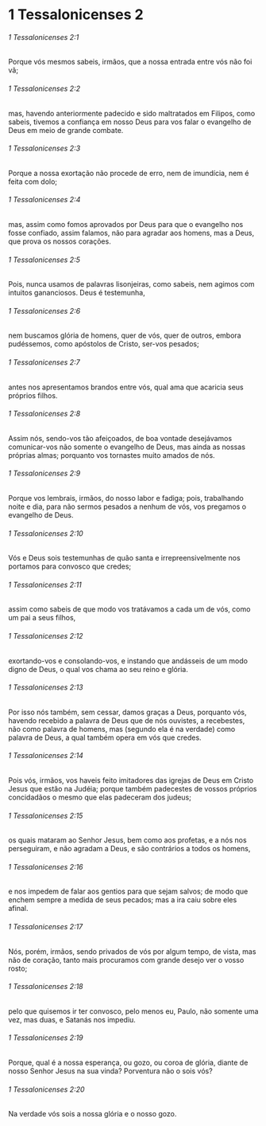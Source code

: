 # 1 Tessalonicenses 2

###### 1 Tessalonicenses 2:1

Porque vós mesmos sabeis, irmãos, que a nossa entrada entre vós não foi vã;

###### 1 Tessalonicenses 2:2

mas, havendo anteriormente padecido e sido maltratados em Filipos, como sabeis, tivemos a confiança em nosso Deus para vos falar o evangelho de Deus em meio de grande combate.

###### 1 Tessalonicenses 2:3

Porque a nossa exortação não procede de erro, nem de imundícia, nem é feita com dolo;

###### 1 Tessalonicenses 2:4

mas, assim como fomos aprovados por Deus para que o evangelho nos fosse confiado, assim falamos, não para agradar aos homens, mas a Deus, que prova os nossos corações.

###### 1 Tessalonicenses 2:5

Pois, nunca usamos de palavras lisonjeiras, como sabeis, nem agimos com intuitos gananciosos. Deus é testemunha,

###### 1 Tessalonicenses 2:6

nem buscamos glória de homens, quer de vós, quer de outros, embora pudéssemos, como apóstolos de Cristo, ser-vos pesados;

###### 1 Tessalonicenses 2:7

antes nos apresentamos brandos entre vós, qual ama que acaricia seus próprios filhos.

###### 1 Tessalonicenses 2:8

Assim nós, sendo-vos tão afeiçoados, de boa vontade desejávamos comunicar-vos não somente o evangelho de Deus, mas ainda as nossas próprias almas; porquanto vos tornastes muito amados de nós.

###### 1 Tessalonicenses 2:9

Porque vos lembrais, irmãos, do nosso labor e fadiga; pois, trabalhando noite e dia, para não sermos pesados a nenhum de vós, vos pregamos o evangelho de Deus.

###### 1 Tessalonicenses 2:10

Vós e Deus sois testemunhas de quão santa e irrepreensivelmente nos portamos para convosco que credes;

###### 1 Tessalonicenses 2:11

assim como sabeis de que modo vos tratávamos a cada um de vós, como um pai a seus filhos,

###### 1 Tessalonicenses 2:12

exortando-vos e consolando-vos, e instando que andásseis de um modo digno de Deus, o qual vos chama ao seu reino e glória.

###### 1 Tessalonicenses 2:13

Por isso nós também, sem cessar, damos graças a Deus, porquanto vós, havendo recebido a palavra de Deus que de nós ouvistes, a recebestes, não como palavra de homens, mas (segundo ela é na verdade) como palavra de Deus, a qual também opera em vós que credes.

###### 1 Tessalonicenses 2:14

Pois vós, irmãos, vos haveis feito imitadores das igrejas de Deus em Cristo Jesus que estão na Judéia; porque também padecestes de vossos próprios concidadãos o mesmo que elas padeceram dos judeus;

###### 1 Tessalonicenses 2:15

os quais mataram ao Senhor Jesus, bem como aos profetas, e a nós nos perseguiram, e não agradam a Deus, e são contrários a todos os homens,

###### 1 Tessalonicenses 2:16

e nos impedem de falar aos gentios para que sejam salvos; de modo que enchem sempre a medida de seus pecados; mas a ira caiu sobre eles afinal.

###### 1 Tessalonicenses 2:17

Nós, porém, irmãos, sendo privados de vós por algum tempo, de vista, mas não de coração, tanto mais procuramos com grande desejo ver o vosso rosto;

###### 1 Tessalonicenses 2:18

pelo que quisemos ir ter convosco, pelo menos eu, Paulo, não somente uma vez, mas duas, e Satanás nos impediu.

###### 1 Tessalonicenses 2:19

Porque, qual é a nossa esperança, ou gozo, ou coroa de glória, diante de nosso Senhor Jesus na sua vinda? Porventura não o sois vós?

###### 1 Tessalonicenses 2:20

Na verdade vós sois a nossa glória e o nosso gozo.

